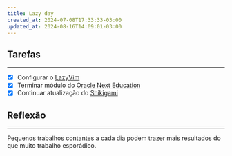 ```yaml
---
title: Lazy day
created_at: 2024-07-08T17:33:33-03:00
updated_at: 2024-08-16T14:09:01-03:00
---
```

## Tarefas
---
 - [x] Configurar o [LazyVim](../../../api/sementes/2024/07/08/LazyVim.md)
 - [x] Terminar módulo do [Oracle Next Education](../../../api/ideias/2024/07/08/Oracle_Next_Education.md)
 - [x] Continuar atualização do [Shikigami](../../../api/sementes/2024/07/07/Shikigami.md)

##  Reflexão
---
Pequenos trabalhos contantes a cada dia podem trazer mais resultados do que muito trabalho esporádico.